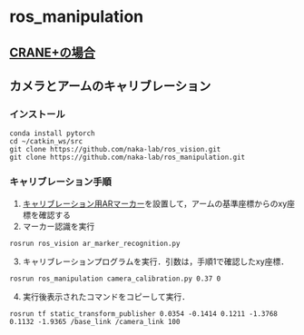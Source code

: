 # ros_manipulation

## [CRANE+の場合](READE_CRANE+.md)

## カメラとアームのキャリブレーション
### インストール
```
conda install pytorch
cd ~/catkin_ws/src
git clone https://github.com/naka-lab/ros_vision.git
git clone https://github.com/naka-lab/ros_manipulation.git
```

### キャリブレーション手順
1. [キャリブレーション用ARマーカー](scripts/cabration_marker.pdf)を設置して，アームの基準座標からのxy座標を確認する
2. マーカー認識を実行
```
rosrun ros_vision ar_marker_recognition.py 
```
3. キャリブレーションプログラムを実行．引数は，手順1で確認したxy座標．
```
rosrun ros_manipulation camera_calibration.py 0.37 0
```
4. 実行後表示されたコマンドをコピーして実行．
```
rosrun tf static_transform_publisher 0.0354 -0.1414 0.1211 -1.3768 0.1132 -1.9365 /base_link /camera_link 100
```
